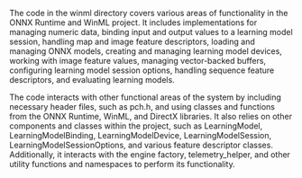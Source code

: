 The code in the winml directory covers various areas of functionality in the ONNX Runtime and WinML project. It includes implementations for managing numeric data, binding input and output values to a learning model session, handling map and image feature descriptors, loading and managing ONNX models, creating and managing learning model devices, working with image feature values, managing vector-backed buffers, configuring learning model session options, handling sequence feature descriptors, and evaluating learning models.

The code interacts with other functional areas of the system by including necessary header files, such as pch.h, and using classes and functions from the ONNX Runtime, WinML, and DirectX libraries. It also relies on other components and classes within the project, such as LearningModel, LearningModelBinding, LearningModelDevice, LearningModelSession, LearningModelSessionOptions, and various feature descriptor classes. Additionally, it interacts with the engine factory, telemetry_helper, and other utility functions and namespaces to perform its functionality.